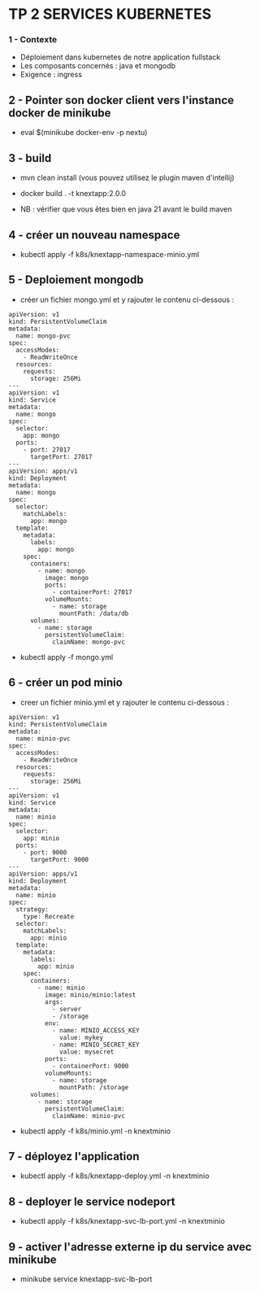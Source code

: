# TP 2 SERVICES KUBERNETES

### 1 - Contexte
* Déploiement dans kubernetes de notre application fullstack
* Les composants concernés : java et mongodb
* Exigence : ingress

## 2 -  Pointer son docker client vers l'instance docker de minikube
* eval $(minikube docker-env -p nextu) 

## 3  - build

* mvn clean install (vous pouvez utilisez le plugin maven d'intellij)
* docker build . -t knextapp:2.0.0

* NB :  vérifier que vous êtes bien en java 21 avant le build maven

## 4 -  créer un nouveau namespace
* kubectl apply -f k8s/knextapp-namespace-minio.yml

## 5 - Deploiement mongodb

* créer un fichier mongo.yml et y rajouter le contenu ci-dessous :
```
apiVersion: v1
kind: PersistentVolumeClaim
metadata:
  name: mongo-pvc
spec:
  accessModes:
    - ReadWriteOnce
  resources:
    requests:
      storage: 256Mi
---
apiVersion: v1
kind: Service
metadata:
  name: mongo
spec:
  selector:
    app: mongo
  ports:
    - port: 27017
      targetPort: 27017
---
apiVersion: apps/v1
kind: Deployment
metadata:
  name: mongo
spec:
  selector:
    matchLabels:
      app: mongo
  template:
    metadata:
      labels:
        app: mongo
    spec:
      containers:
        - name: mongo
          image: mongo
          ports:
            - containerPort: 27017
          volumeMounts:
            - name: storage
              mountPath: /data/db
      volumes:
        - name: storage
          persistentVolumeClaim:
            claimName: mongo-pvc
```
* kubectl apply -f mongo.yml

## 6 - créer un pod minio
* creer un fichier minio.yml et y rajouter le contenu ci-dessous :
```
apiVersion: v1
kind: PersistentVolumeClaim
metadata:
  name: minio-pvc
spec:
  accessModes:
    - ReadWriteOnce
  resources:
    requests:
      storage: 256Mi
---
apiVersion: v1
kind: Service
metadata:
  name: minio
spec:
  selector:
    app: minio
  ports:
    - port: 9000
      targetPort: 9000
---
apiVersion: apps/v1
kind: Deployment
metadata:
  name: minio
spec:
  strategy:
    type: Recreate
  selector:
    matchLabels:
      app: minio
  template:
    metadata:
      labels:
        app: minio
    spec:
      containers:
        - name: minio
          image: minio/minio:latest
          args:
            - server
            - /storage
          env:
            - name: MINIO_ACCESS_KEY
              value: mykey
            - name: MINIO_SECRET_KEY
              value: mysecret
          ports:
            - containerPort: 9000
          volumeMounts:
            - name: storage
              mountPath: /storage
      volumes:
        - name: storage
          persistentVolumeClaim:
            claimName: minio-pvc
```
* kubectl apply -f k8s/minio.yml -n knextminio

## 7 - déployez l'application
* kubectl apply -f k8s/knextapp-deploy.yml -n knextminio

## 8 - deployer le service nodeport
* kubectl apply -f k8s/knextapp-svc-lb-port.yml -n knextminio

## 9 - activer l'adresse externe ip du service avec minikube

* minikube service knextapp-svc-lb-port